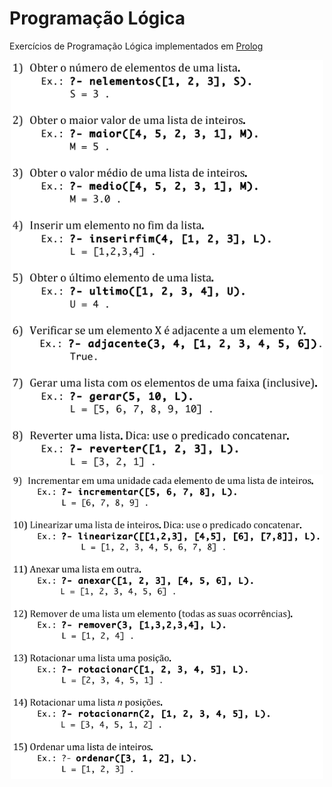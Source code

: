 # Programação Lógica

Exercícios de Programação Lógica implementados em [Prolog](https://www.swi-prolog.org/)

<h1 align="center" style="margin: 0; padding: 0;">
  <img alt="Exercicios" title="Exercicios" src=".github/1a8.png" width="500px"/>
  <img alt="Exercicios" title="Exercicios" src=".github/9a15.png" width="500px"/>
</h1>
